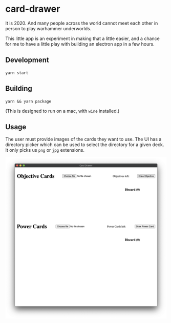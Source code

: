 # card-drawer

It is 2020. And many people across the world cannot meet each other in person to play warhammer underworlds.

This little app is an experiment in making that a little easier, and a chance for me to have a little play with building an electron app in a few hours.

## Development

`yarn start`

## Building

`yarn && yarn package`

(This is designed to run on a mac, with `wine` installed.)

## Usage

The user must provide images of the cards they want to use. The UI has a directory picker which can be used to select the directory for a given deck. It only picks us `png` or `jpg` extensions.

![screenshot](screenshot.png)
